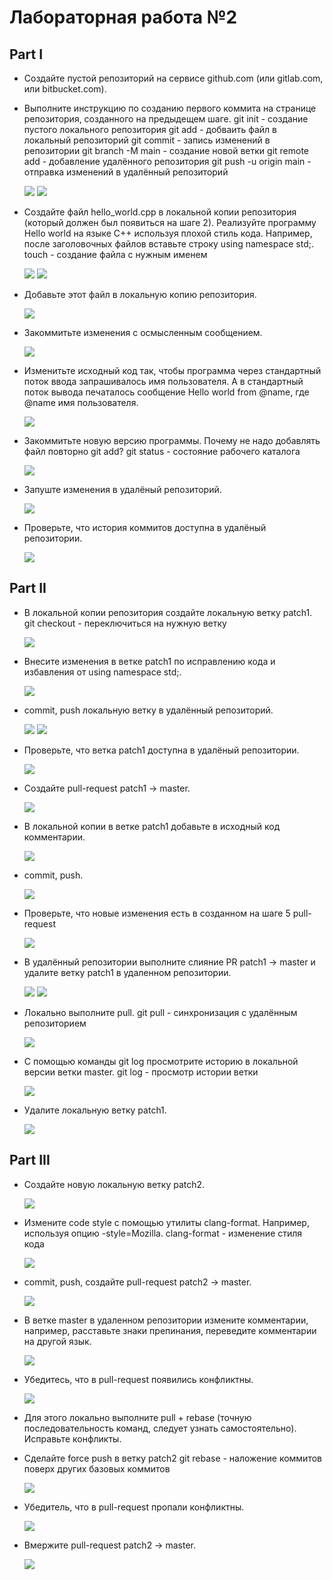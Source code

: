 # Лабораторная работа №2
## Part I
- Создайте пустой репозиторий на сервисе github.com (или gitlab.com, или bitbucket.com).
- Выполните инструкцию по созданию первого коммита на странице репозитория, созданного на предыдещем шаге.
  git init - создание пустого локального репозитория
  git add - добваить файл в локальный репозиторий
  git commit - запись изменений в репозитории
  git branch -M main - создание новой ветки
  git remote add - добавление удалённого репозитория
  git push -u origin main - отправка изменений в удалённый репозиторий
  
  ![](https://github.com/sippyuy/timp2/blob/main/screens/1.png)
  ![](https://github.com/sippyuy/timp2/blob/main/screens/2.png)
  
- Создайте файл hello_world.cpp в локальной копии репозитория (который должен был появиться на шаге 2). Реализуйте программу Hello world на языке C++ используя плохой стиль кода. Например, после заголовочных файлов вставьте строку using namespace std;.
  touch - создание файла с нужным именем
  
  ![](https://github.com/sippyuy/timp2/blob/main/screens/3.png)
  ![](https://github.com/sippyuy/timp2/blob/main/screens/4.png)
  
- Добавьте этот файл в локальную копию репозитория.
  
  ![](https://github.com/sippyuy/timp2/blob/main/screens/5.png)
  
- Закоммитьте изменения с осмысленным сообщением.
  
  ![](https://github.com/sippyuy/timp2/blob/main/screens/6.png)
  
- Изменитьте исходный код так, чтобы программа через стандартный поток ввода запрашивалось имя пользователя. А в стандартный поток вывода печаталось сообщение Hello world from @name, где @name имя пользователя.
  
  ![](https://github.com/sippyuy/timp2/blob/main/screens/7.png)
  
- Закоммитьте новую версию программы. Почему не надо добавлять файл повторно git add?
  git status - состояние рабочего каталога
  
  ![](https://github.com/sippyuy/timp2/blob/main/screens/8.png)
  
- Запуште изменения в удалёный репозиторий.
  
  ![](https://github.com/sippyuy/timp2/blob/main/screens/9.png)
  
- Проверьте, что история коммитов доступна в удалёный репозитории.
  
  ![](https://github.com/sippyuy/timp2/blob/main/screens/10.png)
  
## Part II
- В локальной копии репозитория создайте локальную ветку patch1.
  git checkout - переключиться на нужную ветку
  
  ![](https://github.com/sippyuy/timp2/blob/main/screens/11.png)
  
- Внесите изменения в ветке patch1 по исправлению кода и избавления от using namespace std;.
  
  ![](https://github.com/sippyuy/timp2/blob/main/screens/12.png)
  
- commit, push локальную ветку в удалённый репозиторий.
  
  ![](https://github.com/sippyuy/timp2/blob/main/screens/13.png)
  ![](https://github.com/sippyuy/timp2/blob/main/screens/14.png)
  
- Проверьте, что ветка patch1 доступна в удалёный репозитории.
  
  ![](https://github.com/sippyuy/timp2/blob/main/screens/15.png)
  
- Создайте pull-request patch1 -> master.
  
  ![](https://github.com/sippyuy/timp2/blob/main/screens/16.png)
  
- В локальной копии в ветке patch1 добавьте в исходный код комментарии.
  
  ![](https://github.com/sippyuy/timp2/blob/main/screens/17.png)
  
- commit, push.
  
  ![](https://github.com/sippyuy/timp2/blob/main/screens/18.png)
  
- Проверьте, что новые изменения есть в созданном на шаге 5 pull-request
  
  ![](https://github.com/sippyuy/timp2/blob/main/screens/19.png)
  
- В удалённый репозитории выполните слияние PR patch1 -> master и удалите ветку patch1 в удаленном репозитории.
  
  ![](https://github.com/sippyuy/timp2/blob/main/screens/20.png)
  ![](https://github.com/sippyuy/timp2/blob/main/screens/21.png)
  
- Локально выполните pull.
  git pull - синхронизация с удалённым репозиторием
  
  ![](https://github.com/sippyuy/timp2/blob/main/screens/22.png)
  
- С помощью команды git log просмотрите историю в локальной версии ветки master.
  git log - просмотр истории ветки
  
  ![](https://github.com/sippyuy/timp2/blob/main/screens/23.png)
  
- Удалите локальную ветку patch1.
  
  ![](https://github.com/sippyuy/timp2/blob/main/screens/24.png)
  
## Part III
- Создайте новую локальную ветку patch2.
  
  ![](https://github.com/sippyuy/timp2/blob/main/screens/25.png)
  
- Измените code style с помощью утилиты clang-format. Например, используя опцию -style=Mozilla.
  clang-format - изменение стиля кода
  
  ![](https://github.com/sippyuy/timp2/blob/main/screens/26.png)
  
- commit, push, создайте pull-request patch2 -> master.
  
  ![](https://github.com/sippyuy/timp2/blob/main/screens/27.png)
  
- В ветке master в удаленном репозитории измените комментарии, например, расставьте знаки препинания, переведите комментарии на другой язык.
  
  ![](https://github.com/sippyuy/timp2/blob/main/screens/28.png)
  
- Убедитесь, что в pull-request появились конфликтны.
  
  ![](https://github.com/sippyuy/timp2/blob/main/screens/29.png)
  
- Для этого локально выполните pull + rebase (точную последовательность команд, следует узнать самостоятельно). Исправьте конфликты.
- Сделайте force push в ветку patch2
  git rebase - наложение коммитов поверх других базовых коммитов
  
  ![](https://github.com/sippyuy/timp2/blob/main/screens/30.png)
  
- Убедитель, что в pull-request пропали конфликтны.
  
  ![](https://github.com/sippyuy/timp2/blob/main/screens/31.png)
  
- Вмержите pull-request patch2 -> master.
  
  ![](https://github.com/sippyuy/timp2/blob/main/screens/32.png)
